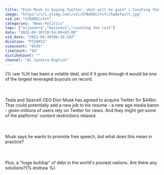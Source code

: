 ```yaml
---
title: "Elon Musk is buying Twitter, what will he gain? | Counting the Cost"
image: "https:\/\/i.ytimg.com\/vi\/XfBd8ECcYvY\/hqdefault.jpg"
vid_id: "XfBd8ECcYvY"
categories: "News-Politics"
tags: ["aljazeera","business","counting the cost"]
date: "2022-04-30T20:54:09+03:00"
vid_date: "2022-04-30T06:28:18Z"
duration: "PT26M1S"
viewcount: "6545"
likeCount: "94"
dislikeCount: ""
channel: "Al Jazeera English"
---
```

{% raw %}It has been a volatile deal, and if it goes through it would be one of the largest leveraged buyouts on record.<br /><br /><br /><br />Tesla and SpaceX CEO Elon Musk has agreed to acquire Twitter for $44bn. That could potentially add a new job to his resume - a new age media baron - given millions of users rely on Twitter for news. And they might get some of the platforms' content restrictions relaxed.<br /><br /><br /><br />Musk says he wants to promote free speech, but what does this mean in practice?<br /><br /><br /><br />Plus, a &quot;huge buildup&quot; of debt in the world's poorest nations. Are there any solutions?{% endraw %}
